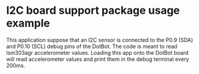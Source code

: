 # I2C board support package usage example

This application suppose that an I2C sensor is connected to the P0.9 (SDA) and
P0.10 (SCL) debug pins of the DotBot. The code is meant to read lsm303agr
accelerometer values.
Loading this app onto the DotBot board will read accelerometer values
and print them in the debug terminal every 200ms.
